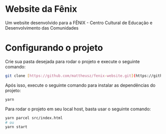 # Website da Fênix
Um website desenvolvido para a FÊNIX - Centro Cultural de Educação e Desenvolvimento das Comunidades

# Configurando o projeto

Crie sua pasta desejada para rodar o projeto e execute o seguinte comando:

```bash
git clone [https://github.com/mattheusz/fenix-website.git](https://github.com/mattheusz/fenix-website.git).
```

Após isso, execute o seguinte comando para instalar as dependências do projeto:

```bash
yarn
```

Para rodar o projeto em seu local host, basta usar o seguinte comando:

```bash
yarn parcel src/index.html 
# ou
yarn start
```
